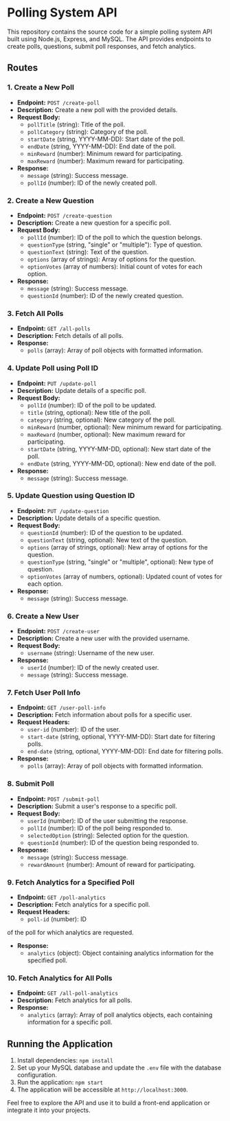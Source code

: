 # Polling System API

This repository contains the source code for a simple polling system API built using Node.js, Express, and MySQL. The API provides endpoints to create polls, questions, submit poll responses, and fetch analytics.

## Routes

### 1. Create a New Poll

- **Endpoint:** `POST /create-poll`
- **Description:** Create a new poll with the provided details.
- **Request Body:**
  - `pollTitle` (string): Title of the poll.
  - `pollCategory` (string): Category of the poll.
  - `startDate` (string, YYYY-MM-DD): Start date of the poll.
  - `endDate` (string, YYYY-MM-DD): End date of the poll.
  - `minReward` (number): Minimum reward for participating.
  - `maxReward` (number): Maximum reward for participating.
- **Response:**
  - `message` (string): Success message.
  - `pollId` (number): ID of the newly created poll.

### 2. Create a New Question

- **Endpoint:** `POST /create-question`
- **Description:** Create a new question for a specific poll.
- **Request Body:**
  - `pollId` (number): ID of the poll to which the question belongs.
  - `questionType` (string, "single" or "multiple"): Type of question.
  - `questionText` (string): Text of the question.
  - `options` (array of strings): Array of options for the question.
  - `optionVotes` (array of numbers): Initial count of votes for each option.
- **Response:**
  - `message` (string): Success message.
  - `questionId` (number): ID of the newly created question.

### 3. Fetch All Polls

- **Endpoint:** `GET /all-polls`
- **Description:** Fetch details of all polls.
- **Response:**
  - `polls` (array): Array of poll objects with formatted information.

### 4. Update Poll using Poll ID

- **Endpoint:** `PUT /update-poll`
- **Description:** Update details of a specific poll.
- **Request Body:**
  - `pollId` (number): ID of the poll to be updated.
  - `title` (string, optional): New title of the poll.
  - `category` (string, optional): New category of the poll.
  - `minReward` (number, optional): New minimum reward for participating.
  - `maxReward` (number, optional): New maximum reward for participating.
  - `startDate` (string, YYYY-MM-DD, optional): New start date of the poll.
  - `endDate` (string, YYYY-MM-DD, optional): New end date of the poll.
- **Response:**
  - `message` (string): Success message.

### 5. Update Question using Question ID

- **Endpoint:** `PUT /update-question`
- **Description:** Update details of a specific question.
- **Request Body:**
  - `questionId` (number): ID of the question to be updated.
  - `questionText` (string, optional): New text of the question.
  - `options` (array of strings, optional): New array of options for the question.
  - `questionType` (string, "single" or "multiple", optional): New type of question.
  - `optionVotes` (array of numbers, optional): Updated count of votes for each option.
- **Response:**
  - `message` (string): Success message.

### 6. Create a New User

- **Endpoint:** `POST /create-user`
- **Description:** Create a new user with the provided username.
- **Request Body:**
  - `username` (string): Username of the new user.
- **Response:**
  - `userId` (number): ID of the newly created user.
  - `message` (string): Success message.

### 7. Fetch User Poll Info

- **Endpoint:** `GET /user-poll-info`
- **Description:** Fetch information about polls for a specific user.
- **Request Headers:**
  - `user-id` (number): ID of the user.
  - `start-date` (string, optional, YYYY-MM-DD): Start date for filtering polls.
  - `end-date` (string, optional, YYYY-MM-DD): End date for filtering polls.
- **Response:**
  - `polls` (array): Array of poll objects with formatted information.

### 8. Submit Poll

- **Endpoint:** `POST /submit-poll`
- **Description:** Submit a user's response to a specific poll.
- **Request Body:**
  - `userId` (number): ID of the user submitting the response.
  - `pollId` (number): ID of the poll being responded to.
  - `selectedOption` (string): Selected option for the question.
  - `questionId` (number): ID of the question being responded to.
- **Response:**
  - `message` (string): Success message.
  - `rewardAmount` (number): Amount of reward for participating.

### 9. Fetch Analytics for a Specified Poll

- **Endpoint:** `GET /poll-analytics`
- **Description:** Fetch analytics for a specific poll.
- **Request Headers:**
  - `poll-id` (number): ID

of the poll for which analytics are requested.

- **Response:**
  - `analytics` (object): Object containing analytics information for the specified poll.

### 10. Fetch Analytics for All Polls

- **Endpoint:** `GET /all-poll-analytics`
- **Description:** Fetch analytics for all polls.
- **Response:**
  - `analytics` (array): Array of poll analytics objects, each containing information for a specific poll.

## Running the Application

1. Install dependencies: `npm install`
2. Set up your MySQL database and update the `.env` file with the database configuration.
3. Run the application: `npm start`
4. The application will be accessible at `http://localhost:3000`.

Feel free to explore the API and use it to build a front-end application or integrate it into your projects.
